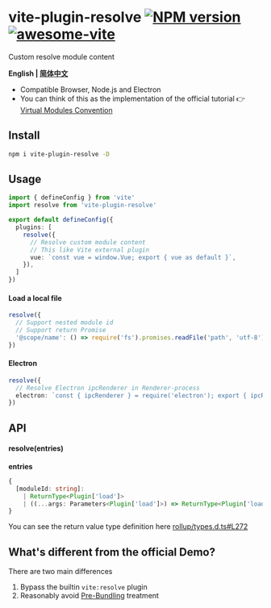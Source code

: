 # vite-plugin-resolve [![NPM version](https://img.shields.io/npm/v/vite-plugin-resolve.svg)](https://npmjs.org/package/vite-plugin-resolve) [![awesome-vite](https://awesome.re/badge.svg)](https://github.com/vitejs/awesome-vite)

Custom resolve module content

**English | [简体中文](https://github.com/caoxiemeihao/vite-plugins/blob/main/packages/resolve/README.zh-CN.md)**

- Compatible Browser, Node.js and Electron
- You can think of this as the implementation of the official tutorial 👉 [Virtual Modules Convention](https://vitejs.dev/guide/api-plugin.html#virtual-modules-convention)

## Install

```bash
npm i vite-plugin-resolve -D
```

## Usage

```ts
import { defineConfig } from 'vite'
import resolve from 'vite-plugin-resolve'

export default defineConfig({
  plugins: [
    resolve({
      // Resolve custom module content
      // This like Vite external plugin
      vue: `const vue = window.Vue; export { vue as default }`,
    }),
  ]
})
```

#### Load a local file

```ts
resolve({
  // Support nested module id
  // Support return Promise
  '@scope/name': () => require('fs').promises.readFile('path', 'utf-8'),
})
```

#### Electron

```ts
resolve({
  // Resolve Electron ipcRenderer in Renderer-process
  electron: `const { ipcRenderer } = require('electron'); export { ipcRenderer };`,
})
```

## API

#### resolve(entries)

**entries**

```ts
{
  [moduleId: string]:
    | ReturnType<Plugin['load']>
    | ((...args: Parameters<Plugin['load']>) => ReturnType<Plugin['load']>)
}
```

You can see the return value type definition here [rollup/types.d.ts#L272](https://github.com/rollup/rollup/blob/b8315e03f9790d610a413316fbf6d565f9340cab/src/rollup/types.d.ts#L272)

## What's different from the official Demo?

There are two main differences

1. Bypass the builtin `vite:resolve` plugin
2. Reasonably avoid [Pre-Bundling](https://vitejs.dev/guide/dep-pre-bundling.html) treatment
